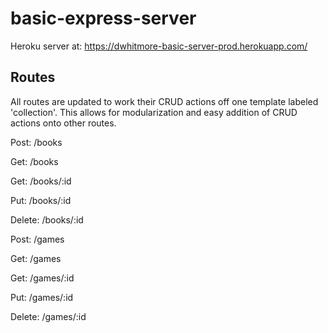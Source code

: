 # basic-express-server

Heroku server at: https://dwhitmore-basic-server-prod.herokuapp.com/

## Routes
All routes are updated to work their CRUD actions off one template labeled 'collection'. This allows for modularization and easy addition of CRUD actions onto other routes.

Post: /books

Get: /books

Get: /books/:id

Put: /books/:id

Delete: /books/:id

Post: /games

Get: /games

Get: /games/:id

Put: /games/:id

Delete: /games/:id
